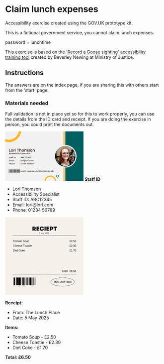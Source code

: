 <h1>Claim lunch expenses</h1>
<p>Accessibility exercise created using the GOV.UK prototype kit.</p>
<p>This is a fictional government service, you cannot claim lunch expenses.</p>
<p>password = lunchtime</p>

This exercise is based on the <a href="https://github.com/ministryofjustice/record-a-goose-sighting">'Record a Goose sighting' accessibility training tool</a> created by Beverley Newing at Ministry of Justice. 

<h2>Instructions</h2>
<p>The answers are on the index page, if you are sharing this with others start from the 'start' page. </p>
<h3>Materials needed</h3>
<p>Full validation is not in place yet so for this to work properly, you can use the details from the ID card and receipt. If you are doing the exercise in person, you could print the documents out. </p>
<img src="https://github.com/Lori-T/lunch_expenses/blob/main/app/assets/lunch%20expenses%20ID%20card.png" width="50%" height="50%" alt="staff ID for lunch expenses">
<strong>Staff ID</strong>
<ul>  
<li>Lori Thomson</li>
<li>Accessibility Specialist </li>
<li>Staff ID: ABC12345</li>
<li>Email: lori@lori.com</li>
<li>Phone: 01234 56789</li>
</ul>
<img src="https://github.com/Lori-T/lunch_expenses/blob/main/app/assets/lunch%20expenses%20reciept.png" width="50%" height="50%" alt="receipt for lunch expenses">

<strong>Receipt:</strong>
<ul>
  <li>From: The Lunch Place</li>
<li>Date: 5 May 2025</li>
  </ul>
<strong>Items:</strong> 
<ul>
  <li>Tomato Soup - £2.50</li>
<li>Cheese Toastie - £2.30</li>
<li>Diet Coke - £1.70</li>
  </ul>
<strong>Total: £6.50</strong>


